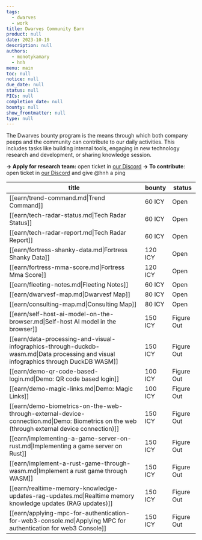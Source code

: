 ```yaml
---
tags: 
  - dwarves
  - work
title: Dwarves Community Earn
product: null
date: 2023-10-19
description: null
authors: 
  - monotykamary
  - hnh
menu: main
toc: null
notice: null
due_date: null
status: null
PICs: null
completion_date: null
bounty: null
show_frontmatter: null
type: null
---
```

The Dwarves bounty program is the means through which both company peeps and the community can contribute to our daily activities. This includes tasks like building internal tools, engaging in new technology research and development, or sharing knowledge session.

**→ Apply for research team:** open ticket in [our Discord](https://discord.com/invite/dwarvesv) 
**→ To contribute**: open ticket in [our Discord](https://discord.com/invite/dwarvesv) and give @hnh a ping 

| title                                                                                                                                       | bounty  | status     |
| ------------------------------------------------------------------------------------------------------------------------------------------- | ------- | ---------- |
| [[earn/trend-command.md\|Trend Command]]                                                                                                    | 60 ICY  | Open       |
| [[earn/tech-radar-status.md\|Tech Radar Status]]                                                                                            | 60 ICY  | Open       |
| [[earn/tech-radar-report.md\|Tech Radar Report]]                                                                                            | 60 ICY  | Open       |
| [[earn/fortress-shanky-data.md\|Fortress Shanky Data]]                                                                                      | 120 ICY | Open       |
| [[earn/fortress-mma-score.md\|Fortress Mma Score]]                                                                                          | 120 ICY | Open       |
| [[earn/fleeting-notes.md\|Fleeting Notes]]                                                                                                  | 60 ICY  | Open       |
| [[earn/dwarvesf-map.md\|Dwarvesf Map]]                                                                                                      | 80 ICY  | Open       |
| [[earn/consulting-map.md\|Consulting Map]]                                                                                                  | 80 ICY  | Open       |
| [[earn/self-host-ai-model-on-the-browser.md\|Self-host AI model in the browser]]                                                            | 150 ICY | Figure Out |
| [[earn/data-processing-and-visual-infographics-through-duckdb-wasm.md\|Data processing and visual infographics through DuckDB WASM]]        | 150 ICY | Figure Out |
| [[earn/demo-qr-code-based-login.md\|Demo: QR code based login]]                                                                             | 100 ICY | Figure Out |
| [[earn/demo-magic-links.md\|Demo: Magic Links]]                                                                                             | 100 ICY | Figure Out |
| [[earn/demo-biometrics-on-the-web-through-external-device-connection.md\|Demo: Biometrics on the web (through external device connection)]] | 150 ICY | Figure Out |
| [[earn/implementing-a-game-server-on-rust.md\|Implementing a game server on Rust]]                                                          | 150 ICY | Figure Out |
| [[earn/implement-a-rust-game-through-wasm.md\|Implement a rust game through WASM]]                                                          | 150 ICY | Figure Out |
| [[earn/realtime-memory-knowledge-updates-rag-updates.md\|Realtime memory knowledge updates (RAG updates)]]                                  | 150 ICY | Figure Out |
| [[earn/applying-mpc-for-authentication-for-web3-console.md\|Applying MPC for authentication for web3 Console]]                              | 150 ICY | Figure Out |
